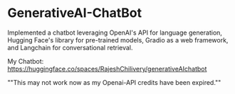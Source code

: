 # GenerativeAI-ChatBot
Implemented a chatbot leveraging OpenAI's API for language generation, Hugging Face's library for pre-trained models, Gradio as a web framework, and Langchain for conversational retrieval.

My Chatbot: https://huggingface.co/spaces/RajeshChilivery/generativeAIchatbot

""This may not work now as my Openai-API credits have been expired.""

